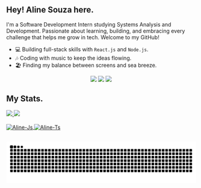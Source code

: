 
## Hey! Aline Souza here.

I'm a Software Development Intern studying Systems Analysis and Development.
Passionate about learning, building, and embracing every challenge that helps me grow in tech.
Welcome to my GitHub! 

- 💻 Building full-stack skills with `React.js` and `Node.js`.
- 🎶 Coding with music to keep the ideas flowing.
- 🏖️ Finding my balance between screens and sea breeze.
  
<div align="center">
  <a href="https://www.instagram.com/ei_alinesz/" target="_blank"><img src="https://img.shields.io/badge/Instagram-d75189?style=for-the-badge&logo=instagram&logoColor=white" target="_blank"></a> 
  <a href="https://www.linkedin.com/in/alinevsouzaa/" target="_blank"><img src="https://img.shields.io/badge/LinkedIn-ff8768?style=for-the-badge&logo=linkedin&logoColor=white" target="_blank"></a> 
  <a href="https://mailto:alinevitoriadesouza0@gmail.com" target="_blank"><img src="https://img.shields.io/badge/Gmail-f9f871?style=for-the-badge&logo=gmail&logoColor=white" target="_blank"></a> 
</div>

## My Stats.

<div>
  <a href="https://github.com/alinevsouza">
  <img height="180em" src="https://github-readme-stats.vercel.app/api?username=alinevsouza&show_icons=true&count_private=true&theme=synthwave"/>
  <img height="180em" src="https://github-readme-stats.vercel.app/api/top-langs/?username=alinevsouza&langs_count=16&count_private=true&theme=synthwave"/>
</div>

<div style="display: inline_block"><br>
  <img align="center" alt="Aline-Js" height="40" width="30" src="https://cdn.jsdelivr.net/gh/devicons/devicon@latest/icons/javascript/javascript-plain.svg">
  <img align="center" alt="Aline-Ts" height="40" width="30" src="https://cdn.jsdelivr.net/gh/devicons/devicon@latest/icons/typescript/typescript-plain.svg">
</div>

##

<picture align="center">
  <source media="(prefers-color-scheme: dark)" srcset="https://raw.githubusercontent.com/alinevsouza/alinevsouza/output/github-contribution-grid-snake-dark.svg">
  <source media="(prefers-color-scheme: light)" srcset="https://raw.githubusercontent.com/alinevsouza/alinevsouza/output/github-contribution-grid-snake-dark.svg">
  <img align="center" alt="github contribution grid snake animation" src="https://raw.githubusercontent.com/alinevsouza/alinevsouza/output/github-contribution-grid-snake.svg">
</picture>



